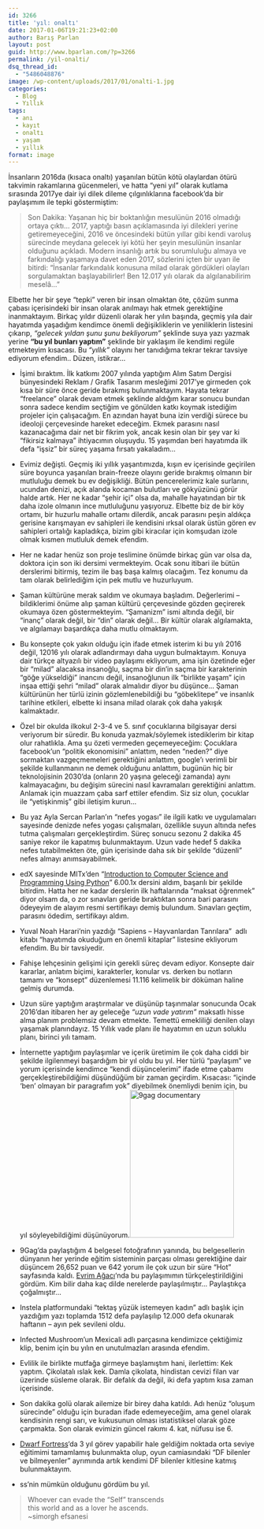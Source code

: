 ```yaml
---
id: 3266
title: 'yıl: onaltı'
date: 2017-01-06T19:21:23+02:00
author: Barış Parlan
layout: post
guid: http://www.bparlan.com/?p=3266
permalink: /yil-onalti/
dsq_thread_id:
  - "5486048876"
image: /wp-content/uploads/2017/01/onalti-1.jpg
categories:
  - Blog
  - Yıllık
tags:
  - anı
  - kayıt
  - onaltı
  - yaşam
  - yıllık
format: image
---
```

<div class="ttr_start">
</div>

İnsanların 2016da (kısaca onaltı) yaşanılan bütün kötü olaylardan ötürü takvimin rakamlarına gücenmeleri, ve hatta &#8220;yeni yıl&#8221; olarak kutlama sırasında 2017ye dair iyi dilek dileme çılgınlıklarına facebook&#8217;da bir paylaşımım ile tepki göstermiştim:

> Son Dakika: Yaşanan hiç bir boktanlığın mesulünün 2016 olmadığı ortaya çıktı&#8230; 2017, yaptığı basın açıklamasında iyi dilekleri yerine getiremeyeceğini, 2016 ve öncesindeki bütün yıllar gibi kendi varoluş sürecinde meydana gelecek iyi kötü her şeyin mesulünün insanlar olduğunu açıkladı. Modern insanlığı artık bu sorumluluğu almaya ve farkındalığı yaşamaya davet eden 2017, sözlerini içten bir uyarı ile bitirdi: &#8220;İnsanlar farkındalık konusuna milad olarak gördükleri olayları sorgulamaktan başlayabilirler! Ben 12.017 yılı olarak da algılanabilirim meselâ&#8230;&#8221;

Elbette her bir şeye &#8220;tepki&#8221; veren bir insan olmaktan öte, çözüm sunma çabası içerisindeki bir insan olarak anılmayı hak etmek gerektiğine inanmaktayım. Birkaç yıldır düzenli olarak her yılın başında, geçmiş yıla dair hayatımda yaşadığım kendimce önemli değişikliklerin ve yeniliklerin listesini çıkarıp, _&#8220;gelecek yıldan şunu şunu bekliyorum&#8221;_ şeklinde suya yazı yazmak yerine **&#8220;bu yıl bunları yaptım&#8221;** şeklinde bir yaklaşım ile kendimi regüle etmekteyim kısacası. Bu _&#8220;yıllık&#8221;_ olayını her tanıdığıma tekrar tekrar tavsiye ediyorum efendim.. Düzen, istikrar&#8230;

  * İşimi bıraktım. İlk katkımı 2007 yılında yaptığım Alım Satım Dergisi bünyesindeki Reklam / Grafik Tasarım mesleğimi 2017&#8217;ye girmeden çok kısa bir süre önce geride bırakmış bulunmaktayım. Hayata tekrar &#8220;freelance&#8221; olarak devam etmek şeklinde aldığım karar sonucu bundan sonra sadece kendim seçtiğim ve gönülden katkı koymak istediğim projeler için çalışacağım. En azından hayat buna izin verdiği sürece bu ideoloji çerçevesinde hareket edeceğim. Ekmek parasını nasıl kazanacağıma dair net bir fikrim yok, ancak kesin olan bir şey var ki &#8220;fikirsiz kalmaya&#8221; ihtiyacımın oluşuydu. 15 yaşımdan beri hayatımda ilk defa &#8220;işsiz&#8221; bir süreç yaşama fırsatı yakaladım&#8230;
  * Evimiz değişti. Geçmiş iki yıllık yaşantımızda, kışın ev içerisinde geçirilen süre boyunca yaşanılan brain-freeze olayını geride bırakmış olmanın bir mutluluğu demek bu ev değişikliği. Bütün pencerelerimiz kale surlarını, ucundan denizi, açık alanda kocaman bulutları ve gökyüzünü görür halde artık. Her ne kadar &#8220;şehir içi&#8221; olsa da, mahalle hayatından bir tık daha izole olmanın ince mutluluğunu yaşıyoruz. Elbette biz de bir köy ortamı, bir huzurlu mahalle ortamı dilerdik, ancak parasını peşin aldıkça gerisine karışmayan ev sahipleri ile kendisini ırksal olarak üstün gören ev sahipleri ortalığı kapladıkça, bizim gibi kiracılar için komşudan izole olmak kısmen mutluluk demek efendim.
  * Her ne kadar henüz son proje teslimine önümde birkaç gün var olsa da, doktora için son iki dersimi vermekteyim. Ocak sonu itibari ile bütün derslerimi bitirmiş, tezim ile baş başa kalmış olacağım. Tez konumu da tam olarak belirlediğim için pek mutlu ve huzurluyum.
  * Şaman kültürüne merak saldım ve okumaya başladım. Değerlerimi &#8211; bildiklerimi önüme alıp şaman kültürü çerçevesinde gözden geçirerek okumaya özen göstermekteyim. &#8220;Şamanizm&#8221; ismi altında değil, bir &#8220;inanç&#8221; olarak değil, bir &#8220;din&#8221; olarak değil&#8230; Bir kültür olarak algılamakta, ve algılamayı başardıkça daha mutlu olmaktayım.
  * Bu konsepte çok yakın olduğu için ifade etmek isterim ki bu yılı 2016 değil, 12016 yılı olarak adlandırmayı daha uygun bulmaktayım. Konuya dair türkçe altyazılı bir video paylaşımı ekliyorum, ama işin özetinde eğer bir &#8220;milad&#8221; alacaksa insanoğlu, saçma bir din&#8217;in saçma bir karakterinin &#8220;göğe yükseldiği&#8221; inancını değil, insanoğlunun ilk &#8220;birlikte yaşam&#8221; için inşaa ettiği şehri &#8220;milad&#8221; olarak almalıdır diyor bu düşünce&#8230; Şaman kültürünün her türlü izinin gözlemlenebildiği bu &#8220;göbeklitepe&#8221; ve insanlık tarihine etkileri, elbette ki insana milad olarak çok daha yakışık kalmaktadır.  
    
  * Özel bir okulda ilkokul 2-3-4 ve 5. sınıf çocuklarına bilgisayar dersi veriyorum bir süredir. Bu konuda yazmak/söylemek istediklerim bir kitap olur rahatlıkla. Ama şu özeti vermeden geçemeyeceğim: Çocuklara facebook&#8217;un &#8220;politik ekonomisini&#8221; anlattım, neden &#8220;neden?&#8221; diye sormaktan vazgeçmemeleri gerektiğini anlattım, google&#8217;ı verimli bir şekilde kullanmanın ne demek olduğunu anlattım, bugünün hiç bir teknolojisinin 2030&#8217;da (onların 20 yaşına geleceği zamanda) aynı kalmayacağını, bu değişim sürecini nasıl kavramaları gerektiğini anlattım. Anlamak için muazzam çaba sarf ettiler efendim. Siz siz olun, çocuklar ile &#8220;yetişkinmiş&#8221; gibi iletişim kurun&#8230;
  * Bu yaz Ayla Sercan Parlan&#8217;ın &#8220;nefes yogası&#8221; ile ilgili katkı ve uygulamaları sayesinde denizde nefes yogası çalışmaları, özellikle suyun altında nefes tutma çalışmaları gerçekleştirdim. Süreç sonucu sezonu 2 dakika 45 saniye rekor ile kapatmış bulunmaktayım. Uzun vade hedef 5 dakika nefes tutabilmekten öte, gün içerisinde daha sık bir şekilde &#8220;düzenli&#8221; nefes almayı anımsayabilmek.
  * edX sayesinde MITx&#8217;den &#8220;[Introduction to Computer Science and Programming Using Python](https://www.edx.org/course/introduction-computer-science-mitx-6-00-1x-9)&#8221; 6.00.1x dersini aldım, başarılı bir şekilde bitirdim. Hatta her ne kadar derslerin ilk haftalarında &#8220;maksat öğrenmek&#8221; diyor olsam da, o zor sınavları geride bıraktıktan sonra bari parasını ödeyeyim de alayım resmi sertifikayı demiş bulundum. Sınavları geçtim, parasını ödedim, sertifikayı aldım.
  * Yuval Noah Harari&#8217;nin yazdığı &#8220;Sapiens &#8211; Hayvanlardan Tanrılara&#8221;  adlı kitabı &#8220;hayatımda okuduğum en önemli kitaplar&#8221; listesine ekliyorum efendim. Bu bir tavsiyedir.
  * Fahişe lehçesinin gelişimi için gerekli süreç devam ediyor. Konsepte dair kararlar, anlatım biçimi, karakterler, konular vs. derken bu notların tamamı ve &#8220;konsept&#8221; düzenlemesi 11.116 kelimelik bir döküman haline gelmiş durumda.
  * Uzun süre yaptığım araştırmalar ve düşünüp taşınmalar sonucunda Ocak 2016&#8217;dan itibaren her ay geleceğe _&#8220;uzun vade yatırım&#8221;_ maksatlı hisse alma planım problemsiz devam etmekte. Temettü emekliliği denilen olayı yaşamak planındayız. 15 Yıllık vade planı ile hayatımın en uzun soluklu planı, birinci yılı tamam.
  * İnternette yaptığım paylaşımlar ve içerik üretimim ile çok daha ciddi bir şekilde ilgilenmeyi başardığım bir yıl oldu bu yıl. Her türlü &#8220;paylaşım&#8221; ve yorum içerisinde kendimce &#8220;kendi düşüncelerimi&#8221; ifade etme çabamı gerçekleştirebildiğimi düşündüğüm bir zaman geçirdim. Kısacası: &#8220;içinde &#8216;ben&#8217; olmayan bir paragrafım yok&#8221; diyebilmek önemliydi benim için, bu yıl söyleyebildiğimi düşünüyorum.<img class="alignright size-medium wp-image-3267" src="https://i1.wp.com/www.bparlan.com/wp-content/uploads/2017/01/aDGzq7x_700b.jpg?resize=211%2C300" alt="9gag documentary" width="211" height="300" srcset="https://i1.wp.com/www.bparlan.com/wp-content/uploads/2017/01/aDGzq7x_700b.jpg?resize=211%2C300 211w, https://i1.wp.com/www.bparlan.com/wp-content/uploads/2017/01/aDGzq7x_700b.jpg?resize=351%2C500 351w, https://i1.wp.com/www.bparlan.com/wp-content/uploads/2017/01/aDGzq7x_700b.jpg?w=700 700w" sizes="(max-width: 211px) 100vw, 211px" data-recalc-dims="1" />
  * 9Gag&#8217;da paylaştığım 4 belgesel fotoğrafının yanında, bu belgesellerin dünyanın her yerinde eğitim sisteminin parçası olması gerektiğine dair düşüncem 26,652 puan ve 642 yorum ile çok uzun bir süre &#8220;Hot&#8221; sayfasında kaldı. [Evrim Ağacı](http://www.evrimagaci.org)&#8216;nda bu paylaşımımın türkçeleştirildiğini gördüm. Kim bilir daha kaç dilde nerelerde paylaşılmıştır&#8230; Paylaştıkça çoğalmıştır&#8230;
  * Instela platformundaki &#8220;tektaş yüzük istemeyen kadın&#8221; adlı başlık için yazdığım yazı toplamda 1512 defa paylaşılıp 12.000 defa okunarak haftanın &#8211; ayın pek sevileni oldu.
  * Infected Mushroom&#8217;un Mexicali adlı parçasına kendimizce çektiğimiz klip, benim için bu yılın en unutulmazları arasında efendim.  
    
  * Evlilik ile birlikte mutfağa girmeye başlamıştım hani, ilerlettim: Kek yaptım. Çikolatalı ıslak kek. Damla çikolata, hindistan cevizi filan var üzerinde süsleme olarak. Bir defalık da değil, iki defa yaptım kısa zaman içerisinde.
  * Son dakika golü olarak ailemize bir birey daha katıldı. Adı henüz &#8220;oluşum sürecinde&#8221; olduğu için buradan ifade edemeyeceğim, ama genel olarak kendisinin rengi sarı, ve kukusunun olması istatistiksel olarak göze çarpmakta. Son olarak evimizin güncel rakımı 4. kat, nüfusu ise 6.
  * [Dwarf Fortress](http://www.bay12games.com/dwarves/)&#8216;da 3 yıl görev yapabilir hale geldiğim noktada orta seviye eğitimimi tamamlamış bulunmakta olup, oyun camiasındaki &#8220;DF bilenler ve bilmeyenler&#8221; ayrımında artık kendimi DF bilenler kitlesine katmış bulunmaktayım.
  * ss&#8217;nin mümkün olduğunu gördüm bu yıl.

> Whoever can evade the &#8220;Self&#8221; transcends  
> this world and as a lover he ascends.  
> ~simorgh efsanesi

<div class="ttr_end">
</div>